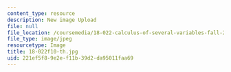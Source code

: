 ```yaml
---
content_type: resource
description: New image Upload
file: null
file_location: /coursemedia/18-022-calculus-of-several-variables-fall-2010/221ef5f89e2ef11b39d2da95011faa69_18-022f10-th.jpg
file_type: image/jpeg
resourcetype: Image
title: 18-022f10-th.jpg
uid: 221ef5f8-9e2e-f11b-39d2-da95011faa69
---
```

